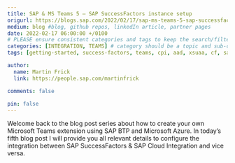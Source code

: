 ```yaml
---
title: SAP & MS Teams 5 – SAP SuccessFactors instance setup
origurl: https://blogs.sap.com/2022/02/17/sap-ms-teams-5-sap-successfactors-instance-setup/
medium: blog #blog, github repos, linkedIn article, partner pages
date: 2022-02-17 06:00:00 +/0100
# PLEASE ensure consistent categories and tags to keep the search/filtering meaningful!
categories: [INTEGRATION, TEAMS] # category should be a topic and sub-category primary product
tags: [getting-started, success-factors, teams, cpi, aad, xsuaa, cf, sap-btp, blob, chatbot, mobile]     # TAG names should always be lowercase

author:
  name: Martin Frick
  link: https://people.sap.com/martinfrick

comments: false

pin: false
---
```


Welcome back to the blog post series about how to create your own Microsoft Teams extension using SAP BTP and Microsoft Azure. In today’s fifth blog post I will provide you all relevant details to configure the integration between SAP SuccessFactors & SAP Cloud Integration and vice versa.
